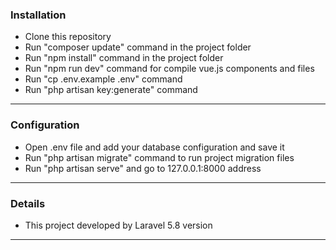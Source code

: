 ### Installation

- Clone this repository 
- Run "composer update" command in the project folder
- Run "npm install" command in the project folder
- Run "npm run dev" command for compile vue.js components and files
- Run "cp .env.example .env" command
- Run "php artisan key:generate" command

------------
### Configuration

- Open .env file and add your database configuration and save it
- Run "php artisan migrate" command to run project migration files
- Run "php artisan serve" and go to 127.0.0.1:8000 address

------------
### Details

- This project developed by Laravel 5.8 version

------------
